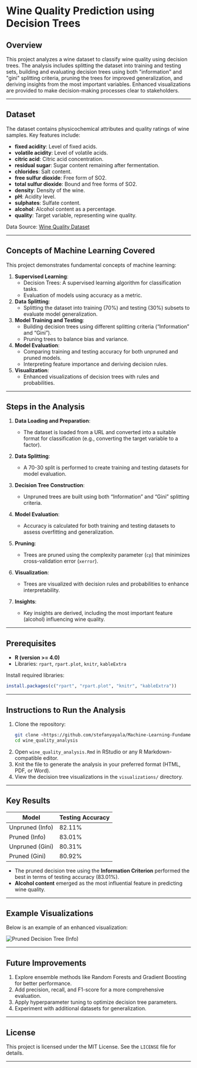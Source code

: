 # Wine Quality Prediction using Decision Trees

## Overview
This project analyzes a wine dataset to classify wine quality using decision trees. The analysis includes splitting the dataset into training and testing sets, building and evaluating decision trees using both "information" and "gini" splitting criteria, pruning the trees for improved generalization, and deriving insights from the most important variables. Enhanced visualizations are provided to make decision-making processes clear to stakeholders.

---

## Dataset
The dataset contains physicochemical attributes and quality ratings of wine samples. Key features include:
- **fixed acidity**: Level of fixed acids.
- **volatile acidity**: Level of volatile acids.
- **citric acid**: Citric acid concentration.
- **residual sugar**: Sugar content remaining after fermentation.
- **chlorides**: Salt content.
- **free sulfur dioxide**: Free form of SO2.
- **total sulfur dioxide**: Bound and free forms of SO2.
- **density**: Density of the wine.
- **pH**: Acidity level.
- **sulphates**: Sulfate content.
- **alcohol**: Alcohol content as a percentage.
- **quality**: Target variable, representing wine quality.

Data Source: [Wine Quality Dataset](https://archive.ics.uci.edu/ml/datasets/Wine+Quality)

---

## Concepts of Machine Learning Covered
This project demonstrates fundamental concepts of machine learning:
1. **Supervised Learning**:
   - Decision Trees: A supervised learning algorithm for classification tasks.
   - Evaluation of models using accuracy as a metric.
2. **Data Splitting**:
   - Splitting the dataset into training (70%) and testing (30%) subsets to evaluate model generalization.
3. **Model Training and Testing**:
   - Building decision trees using different splitting criteria (“Information” and “Gini”).
   - Pruning trees to balance bias and variance.
4. **Model Evaluation**:
   - Comparing training and testing accuracy for both unpruned and pruned models.
   - Interpreting feature importance and deriving decision rules.
5. **Visualization**:
   - Enhanced visualizations of decision trees with rules and probabilities.

---

## Steps in the Analysis

1. **Data Loading and Preparation**:
   - The dataset is loaded from a URL and converted into a suitable format for classification (e.g., converting the target variable to a factor).

2. **Data Splitting**:
   - A 70-30 split is performed to create training and testing datasets for model evaluation.

3. **Decision Tree Construction**:
   - Unpruned trees are built using both “Information” and “Gini” splitting criteria.

4. **Model Evaluation**:
   - Accuracy is calculated for both training and testing datasets to assess overfitting and generalization.

5. **Pruning**:
   - Trees are pruned using the complexity parameter (`cp`) that minimizes cross-validation error (`xerror`).

6. **Visualization**:
   - Trees are visualized with decision rules and probabilities to enhance interpretability.

7. **Insights**:
   - Key insights are derived, including the most important feature (alcohol) influencing wine quality.

---

## Prerequisites
- **R (version >= 4.0)**
- Libraries: `rpart`, `rpart.plot`, `knitr`, `kableExtra`

Install required libraries:
```R
install.packages(c("rpart", "rpart.plot", "knitr", "kableExtra"))
```

---

## Instructions to Run the Analysis
1. Clone the repository:
   ```bash
   git clone <https://github.com/stefanyayala/Machine-Learning-Fundamentals>
   cd wine_quality_analysis
   ```
2. Open `wine_quality_analysis.Rmd` in RStudio or any R Markdown-compatible editor.
3. Knit the file to generate the analysis in your preferred format (HTML, PDF, or Word).
4. View the decision tree visualizations in the `visualizations/` directory.

---

## Key Results
| Model               | Testing Accuracy |
|---------------------|------------------|
| Unpruned (Info)     | 82.11%          |
| Pruned (Info)       | 83.01%          |
| Unpruned (Gini)     | 80.31%          |
| Pruned (Gini)       | 80.92%          |

- The pruned decision tree using the **Information Criterion** performed the best in terms of testing accuracy (83.01%).
- **Alcohol content** emerged as the most influential feature in predicting wine quality.

---

## Example Visualizations
Below is an example of an enhanced visualization:

![Pruned Decision Tree (Info)](visualizations/pruned_info_tree.png)

---

## Future Improvements
1. Explore ensemble methods like Random Forests and Gradient Boosting for better performance.
2. Add precision, recall, and F1-score for a more comprehensive evaluation.
3. Apply hyperparameter tuning to optimize decision tree parameters.
4. Experiment with additional datasets for generalization.

---

## License
This project is licensed under the MIT License. See the `LICENSE` file for details.

---

